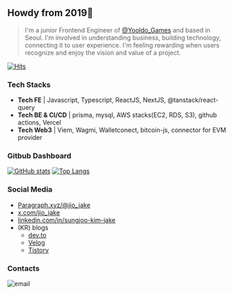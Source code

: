 ## Howdy from 2019👋
> I'm a junior Frontend Engineer of [@Yooldo_Games](https://www.yooldo.gg) and based in Seoul.
I'm involved in understanding business, building technology, connecting it to user experience.
I'm feeling rewarding when users recognize and enjoy the vision and value of a project.

[![Hits](https://hits.seeyoufarm.com/api/count/incr/badge.svg?url=https%3A%2F%2Fgithub.com%2Fhowdyfrom2019&count_bg=%2332D954&title_bg=%232DB400&icon=linewebtoon.svg&icon_color=%23FFFFFF&title=hits&edge_flat=true)](https://hits.seeyoufarm.com)

### Tech Stacks
- **Tech FE** | Javascript, Typescript, ReactJS, NextJS, @tanstack/react-query
- **Tech BE & CI/CD** | prisma, mysql, AWS stacks(EC2, RDS, S3), github actions, Vercel
- **Tech Web3** | Viem, Wagmi, Walletconect, bitcoin-js, connector for EVM provider

### Gitbub Dashboard

[![GitHub stats](https://github-readme-stats.vercel.app/api?username=howdyfrom2019&theme=tokyonight&line_height=20)](https://github.com/anuraghazra/github-readme-stats) [![Top Langs](https://github-readme-stats.vercel.app/api/top-langs/?username=howdyfrom2019&layout=compact&theme=cobalt)](https://github.com/anuraghazra/github-readme-stats)

### Social Media
- [Paragraph.xyz/@jio_jake](https://paragraph.xyz/@jio_jake)
- [x.com/jio_jake](https://x.com/jio_jake)
- [linkedin.com/in/sungjoo-kim-jake](https://www.linkedin.com/in/sungjoo-kim-jake/)
- (KR) blogs
  - [dev.to](https://dev.to/howdyfrom2019)
  - [Velog](https://velog.io/@howdy/posts)
  - [Tistory](https://dev-russel.tistory.com/)

### Contacts

<img src="https://img.shields.io/badge/Gmail-D14836?style=for-the-badge&logo=gmail&logoColor=white&link=mailto:jiovana.jake@gamil.com" alt="email" />
